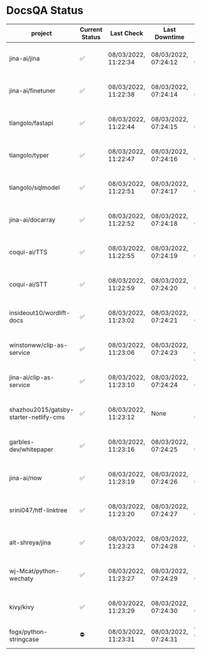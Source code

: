 # DocsQA Status

|               project                |Current Status|     Last Check     |   Last Downtime    |              % Uptime              |
|--------------------------------------|--------------|--------------------|--------------------|------------------------------------|
|jina-ai/jina                          |✅            |08/03/2022, 11:22:34|08/03/2022, 07:24:12|116.783 (since 07/29/2022, 16:38:18)|
|jina-ai/finetuner                     |✅            |08/03/2022, 11:22:38|08/03/2022, 07:24:14|116.789 (since 07/29/2022, 16:38:18)|
|tiangolo/fastapi                      |✅            |08/03/2022, 11:22:44|08/03/2022, 07:24:15|116.797 (since 07/29/2022, 16:38:18)|
|tiangolo/typer                        |✅            |08/03/2022, 11:22:47|08/03/2022, 07:24:16|116.799 (since 07/29/2022, 16:38:18)|
|tiangolo/sqlmodel                     |✅            |08/03/2022, 11:22:51|08/03/2022, 07:24:17|116.803 (since 07/29/2022, 16:38:18)|
|jina-ai/docarray                      |✅            |08/03/2022, 11:22:52|08/03/2022, 07:24:18|116.802 (since 07/29/2022, 16:38:18)|
|coqui-ai/TTS                          |✅            |08/03/2022, 11:22:55|08/03/2022, 07:24:19|116.804 (since 07/29/2022, 16:38:18)|
|coqui-ai/STT                          |✅            |08/03/2022, 11:22:59|08/03/2022, 07:24:20|116.808 (since 07/29/2022, 16:38:18)|
|insideout10/wordlift-docs             |✅            |08/03/2022, 11:23:02|08/03/2022, 07:24:21|116.810 (since 07/29/2022, 16:38:18)|
|winstonww/clip-as-service             |✅            |08/03/2022, 11:23:06|08/03/2022, 07:24:23|136.213 (since 08/01/2022, 02:40:51)|
|jina-ai/clip-as-service               |✅            |08/03/2022, 11:23:10|08/03/2022, 07:24:24|116.817 (since 07/29/2022, 16:38:18)|
|shazhou2015/gatsby-starter-netlify-cms|✅            |08/03/2022, 11:23:12|None                |100.000 (since 08/03/2022, 10:30:18)|
|garbles-dev/whitepaper                |✅            |08/03/2022, 11:23:16|08/03/2022, 07:24:25|116.820 (since 07/29/2022, 16:38:18)|
|jina-ai/now                           |✅            |08/03/2022, 11:23:19|08/03/2022, 07:24:26|116.822 (since 07/29/2022, 16:38:18)|
|srini047/htf-linktree                 |✅            |08/03/2022, 11:23:20|08/03/2022, 07:24:27|118.666 (since 07/31/2022, 18:29:28)|
|alt-shreya/jina                       |✅            |08/03/2022, 11:23:23|08/03/2022, 07:24:28|116.825 (since 07/29/2022, 16:38:18)|
|wj-Mcat/python-wechaty                |✅            |08/03/2022, 11:23:27|08/03/2022, 07:24:29|116.829 (since 07/29/2022, 16:38:18)|
|kivy/kivy                             |✅            |08/03/2022, 11:23:29|08/03/2022, 07:24:30|116.830 (since 07/29/2022, 16:38:18)|
|fogx/python-stringcase                |⛔️           |08/03/2022, 11:23:31|08/03/2022, 07:24:31|0.000 (since 08/01/2022, 12:54:44)  |
